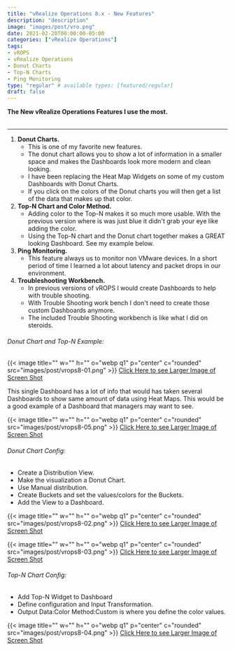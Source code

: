 ```yaml
---
title: "vRealize Operations 8.x - New Features"
description: "description"
image: "images/post/vro.png"
date: 2021-02-20T00:00:00-05:00
categories: ["vRealize Operations"]
tags:
- vROPS
- vRealize Operations
- Donut Charts
- Top-N Charts
- Ping Monitoring
type: "regular" # available types: [featured/regular]
draft: false
---
```


<div>
  <b>The New vRealize Operations Features I use the most.</b>
</div>
<div>
  <br>
</div>

---

1. <b>Donut Charts.</b>
   * This is one of my favorite new features.
   * The donut chart allows you to show a lot of information in a smaller space and makes the Dashboards look more modern and clean looking.
   * I have been replacing the Heat Map Widgets on some of my custom Dashboards with Donut Charts.
   * If you click on the colors of the Donut charts you will then get a list of the data that makes up that color.
2. <b>Top-N Chart and Color Method.</b>
   * Adding color to the Top-N makes it so much more usable. With the previous version where is was just blue it didn't grab your eye like adding the color.
   * Using the Top-N chart and the Donut chart together makes a GREAT looking Dashboard. See my example below.
3. <b>Ping Monitoring.</b>
   * This feature always us to monitor non VMware devices. In a short period of time I learned a lot about latency and packet drops in our environment.
4. <b>Troubleshooting Workbench.</b>
   * In previous versions of vROPS I would create Dashboards to help with trouble shooting.
   * With Trouble Shooting work bench I don't need to create those custom Dashboards anymore.
   * The included Trouble Shooting workbench is like what I did on steroids.

###### Donut Chart and Top-N Example:

{{< image title="" w="" h="" o="webp q1" p="center" c="rounded" src="images/post/vrops8-01.png" >}}
<a href="https://github.com/dalehassinger/geeky/raw/main/assets/images/post/vrops8-01.png" target="_blank">Click Here to see Larger Image of Screen Shot</a>


This single Dashboard has a lot of info that would has taken several Dashboards to show same amount of data using Heat Maps. This would be a good example of a Dashboard that managers may want to see.

{{< image title="" w="" h="" o="webp q1" p="center" c="rounded" src="images/post/vrops8-05.png" >}}
<a href="https://github.com/dalehassinger/geeky/raw/main/assets/images/post/vrops8-05.png" target="_blank">Click Here to see Larger Image of Screen Shot</a>


###### Donut Chart Config:
* Create a Distribution View. 
* Make the visualization a Donut Chart. 
* Use Manual distribution.
* Create Buckets and set the values/colors for the Buckets.
* Add the View to a Dashboard.

{{< image title="" w="" h="" o="webp q1" p="center" c="rounded" src="images/post/vrops8-02.png" >}}
<a href="https://github.com/dalehassinger/geeky/raw/main/assets/images/post/vrops8-02.png" target="_blank">Click Here to see Larger Image of Screen Shot</a>

{{< image title="" w="" h="" o="webp q1" p="center" c="rounded" src="images/post/vrops8-03.png" >}}
<a href="https://github.com/dalehassinger/geeky/raw/main/assets/images/post/vrops8-03.png" target="_blank">Click Here to see Larger Image of Screen Shot</a>

###### Top-N Chart Config:
* Add Top-N Widget to Dashboard
* Define configuration and Input Transformation.
* Output Data:Color Method:Custom is where you define the color values.

{{< image title="" w="" h="" o="webp q1" p="center" c="rounded" src="images/post/vrops8-04.png" >}}
<a href="https://github.com/dalehassinger/geeky/raw/main/assets/images/post/vrops8-04.png" target="_blank">Click Here to see Larger Image of Screen Shot</a>
